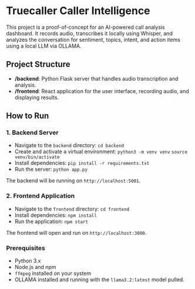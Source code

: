 # Truecaller Caller Intelligence

This project is a proof-of-concept for an AI-powered call analysis dashboard. It records audio, transcribes it locally using Whisper, and analyzes the conversation for sentiment, topics, intent, and action items using a local LLM via OLLAMA.

## Project Structure

- **/backend**: Python Flask server that handles audio transcription and analysis.
- **/frontend**: React application for the user interface, recording audio, and displaying results.

## How to Run

### 1. Backend Server

- Navigate to the `backend` directory:
  `cd backend`
- Create and activate a virtual environment:
  `python3 -m venv venv`
  `source venv/bin/activate`
- Install dependencies:
  `pip install -r requirements.txt`
- Run the server:
  `python app.py`

The backend will be running on `http://localhost:5001`.

### 2. Frontend Application

- Navigate to the `frontend` directory:
  `cd frontend`
- Install dependencies:
  `npm install`
- Run the application:
  `npm start`

The frontend will open and run on `http://localhost:3000`.

### Prerequisites

- Python 3.x
- Node.js and npm
- `ffmpeg` installed on your system
- OLLAMA installed and running with the `llama3.2:latest` model pulled.